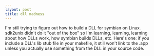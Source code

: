 ```yaml
---
layout: post
title: dll madness 
---
```

<p>I'm still trying to figure out how to build a DLL for symbian on Linux. sdk2unix didn't do it "out of the box" so I'm learning, learning, learning about how DLLs work, how symbian builds DLLs, etc. Here's one: if you include a DLL's lib stub file in your makefile, it still won't link to the .app unless you actually use something from the DLL in your source code. </p>
